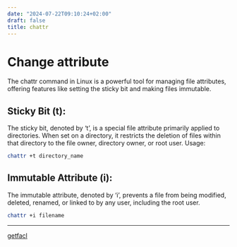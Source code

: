 ```yaml
---
date: "2024-07-22T09:10:24+02:00"
draft: false
title: chattr
---
```


# Change attribute

The chattr command in Linux is a powerful tool for managing file
attributes, offering features like setting the sticky bit and making
files immutable.

## Sticky Bit (t):

The sticky bit, denoted by ‘t’, is a special file attribute primarily
applied to directories. When set on a directory, it restricts the
deletion of files within that directory to the file owner, directory
owner, or root user. Usage:

``` bash
chattr +t directory_name
```

## Immutable Attribute (i):

The immutable attribute, denoted by ‘i’, prevents a file from being
modified, deleted, renamed, or linked to by any user, including the root
user.

``` bash
chattr +i filename
```

------------------------------------------------------------------------

[getfacl](/getfacl)
